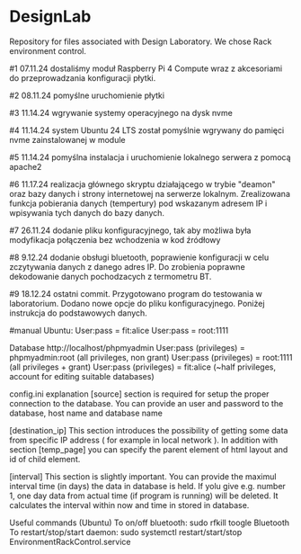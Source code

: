 # DesignLab
Repository for files associated with Design Laboratory. 
We chose Rack environment control.

#1
07.11.24 dostaliśmy moduł Raspberry Pi 4 Compute wraz z akcesoriami do przeprowadzania konfiguracji płytki.

#2
08.11.24 pomyślne uruchomienie płytki

#3
11.14.24 wgrywanie systemy operacyjnego na dysk nvme 

#4
11.14.24 system Ubuntu 24 LTS został pomyślnie wgrywany do pamięci nvme zainstalowanej w module

#5
11.14.24 pomyślna instalacja i uruchomienie lokalnego serwera z pomocą apache2

#6
11.17.24 realizacja głównego skryptu działającego w trybie "deamon" oraz bazy danych i strony internetowej na serwerze lokalnym.
Zrealizowana funkcja pobierania danych (tempertury) pod wskazanym adresem IP i wpisywania tych danych do bazy danych.

#7
26.11.24 dodanie pliku konfiguracyjnego, tak aby możliwa była modyfikacja połączenia bez wchodzenia w kod źródłowy

#8
9.12.24 dodanie obsługi bluetooth, poprawienie konfiguracji w celu zczytywania danych z danego adres IP. Do zrobienia poprawne dekodowanie danych pochodzacych z termometru BT.

#9
18.12.24 ostatni commit. Przygotowano program do testowania w laboratorium. Dodano nowe opcje do pliku konfiguracyjnego. Poniżej instrukcja do podstawowych danych.

#manual
Ubuntu:
User:pass = fit:alice
User:pass = root:1111


Database http://localhost/phpmyadmin
User:pass (privileges) = phpmyadmin:root (all privileges, non grant)
User:pass (privileges) = root:1111 (all privileges + grant)
User:pass (privileges) = fit:alice (~half privileges, account for editing suitable databases)

config.ini explanation 
[source] section is required for setup the proper connection to the database. You can provide an user and password to the database, host name and database name

[destination_ip]
This section introduces the possibility of getting some data from specific IP address ( for example in local network ). In addition with section [temp_page] you can specify the parent element of html layout and id of child element. 

[interval]
This section is slightly important. You can provide the maximul interval time (in days) the data in database is held. If yolu give e.g. number 1, one day data from actual time (if program is running) will be deleted. It calculates the interval within now and time in stored in database.

Useful commands (Ubuntu)
To on/off bluetooth: sudo rfkill toogle Bluetooth 
To restart/stop/start daemon: sudo systemctl restart/start/stop EnvironmentRackControl.service

